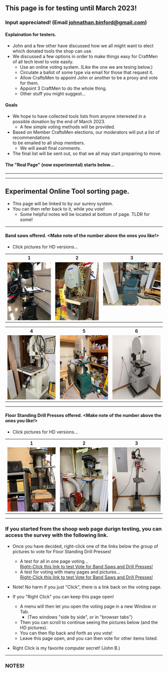 ## This page is for testing until March 2023!
### Input appreciated! (Email johnathan.binford@gmail.com)
#### Explaination for testers.

-  John and a few other have discussed how we all might want to elect which donated tools the shop can use.
-  We discussed a few options in order to make things easy for CraftMen of all tech level to vote easily.
   - Use an online voting system.  (Like the one we are tesing below.)
   - Circulate a ballot of some type via email for those that request it.
   - Allow CraftsMen to appoint John or another to be a proxy and vote for them.
   - Appoint 3 CraftMen to do the whole thing.
   - Other stuff you might suggest...
#### Goals
-  We hope to have collected tools lists from anyone interested in a possible donation by the end of March 2023.
   - A few simple voting methods will be provided.
-  Based on Member CraftsMen elections, our moderators will put a list of recommendations<br>
to be emailed to all shop members.
   - We will await final comments.
-  The final list will be sent out, so that we all may start prepairing to move.

#### The "Real Page" (now experimental) starts below...

***
***

## Experimental Online Tool sorting page.
-  This page will be linked to by our surevy system.
-  You can then refer back to it, while you vote!
   -  Some helpful notes will be located at bottom of page.  TLDR for some!

***

####  Band saws offered.  <Make note of the number above the ones you like!>
   -  Click pictures for HD versions...
<table>
  <tr>
    <th>1</td>
    <th>2</td>
    <th>3</td>
  </tr>
  <tr>
      <td valign="top">
      <a href="../CraftsMen/Jack-W/image1.jpeg">
      <img src="../CraftsMen/Jack-W/Thumbnails/image1-T.jpg">
      </a>
      </td>
      <td valign="top">
      <a href="../CraftsMen/Len-C/Band-Saw.jpeg">
      <img src="../CraftsMen/Len-C/Thumbnails/Band-Saw-T.jpg">
      </a>
      </td>
      <td valign="top">
      <a href="../CraftsMen/Dave-P/Band-Saw.jpg">
      <img src="../CraftsMen/Dave-P/Thumbnails/Band-Saw-T.jpg">
      </a>
      </td>
  </tr>
 </table>
<table>
  <tr>
    <th>4</td>
    <th>5</td>
    <th>6</td>
  </tr>
  <tr>
 <td valign="top">
      <a href="../CraftsMen/Linelle-J/Band-Saw.jpg">
      <img src="../CraftsMen/Linelle-J/Thumbnails/Band-Saw-T.jpg">
      </a>
      </td>      
      <td valign="top">
      <a href="../CraftsMen/Jim-W/Bandsaw.jpg">
      <img src="../CraftsMen/Jim-W/Thumbnails/Bandsaw-T.jpg">
      </a>
      </td>
      <td valign="top">
      <a href="../CraftsMen/Eric-S/Band-Saw.jpg">
      <img src="../CraftsMen/Eric-S/Thumbnails/Band-Saw-T.jpg">
      </a>
      </td>
  </tr>
 </table>
 
 ***
 
####  Floor Standing Drill Presses offered.  <Make note of the number above the ones you like!>
   -  Click pictures for HD versions...
<table>
  <tr>
    <th>1</td>
    <th>2</td>
    <th>3</td>
  </tr>
  <tr>
      <td valign="top">
       <a href="../CraftsMen/Len-C/Drill-Press.jpeg">
      <img src="../CraftsMen/Len-C/Thumbnails/Drill-Press-T.jpg">
      </a>
      </td>
      <td valign="top">
      <a href="../CraftsMen/Dave-P/Drill-Press.jpg">
      <img src="../CraftsMen/Dave-P/Thumbnails/Drill-Press-T.jpg">
      </a>
      </td>
      <td valign="top">
      <a href="../CraftsMen/Eric-S/Drill-Press.jpg">
      <img src="../CraftsMen/Eric-S/Thumbnails/Drill-Press-T.jpg">
      </a>
      </td>
  </tr>
 </table>
 
 ***
 
 ###  If you started from the shoop web page durign testing,  you can access the survey with the following link.
 -  Once you have decided, right-click one of the links below the group of pictures to vote for Floor Standing Drill Presses!
    -  A test for all in one page voting...<br>
 [Right-Click this link to test Vote for Band Saws and Drill Presses!](https://docs.google.com/forms/d/e/1FAIpQLSc6Ec5WPMGLfcw9CKK1aif9LGpkyNSMmC96oc0IDWLDAjiRtQ/viewform?usp=sf_link)<br> 
    -  A test for voting with many pages and pictures...<br>
  [Right-Click this link to test Vote for Band Saws and Drill Presses!](https://docs.google.com/forms/d/e/1FAIpQLSeZrxVePf6eSmdD0OcpvxHLYkyM7SoUSQPOdvDLnsxWQEvvdg/viewform?usp=sf_link)<br> 

- Note!  No harm if you just "Click", there is a link back on the voting page.
- If you "Right Click" you can keep this page open!
     - A menu will then let you open the voting page in a new Window or Tab.
       -  (Two windows "side by side", or in "browser tabs")
     - Then you can scroll to continue seeing the pictures below (and the HD pictures).
     - You can then flip back and forth as you vote!  
     - Leave this page open, and you can then vote for other items listed.
- Right Click is my favorite computer secret!  (John B.) <br>

***
### NOTES!

